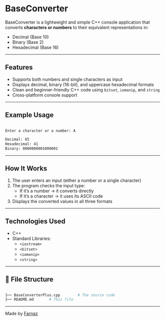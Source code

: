 # BaseConverter

BaseConverter is a lightweight and simple C++ console application that converts **characters or numbers** to their equivalent representations in:
-  Decimal (Base 10)
-  Binary (Base 2)
-  Hexadecimal (Base 16)

---

## Features

- Supports both numbers and single characters as input
- Displays decimal, binary (16-bit), and uppercase hexadecimal formats
- Clean and beginner-friendly C++ code using `bitset`, `iomanip`, and `string`
- Cross-platform console support

---

## Example Usage

```bash

Enter a character or a number: A

Decimal: 65
Hexadecimal: 41
Binary: 0000000001000001
```

---

## How It Works

1. The user enters an input (either a number or a single character)
2. The program checks the input type:
   - If it’s a number → it converts directly
   - If it’s a character → it uses its ASCII code
3. Displays the converted values in all three formats

---

## Technologies Used

- C++
- Standard Libraries:
  - `<iostream>`
  - `<bitset>`
  - `<iomanip>`
  - `<string>`

---

## 📂 File Structure

```bash

├── BaseConverterPlus.cpp        # The source code
├── README.md       # This file

```

---

Made by [Farnaz](https://github.com/Farnaztr)
